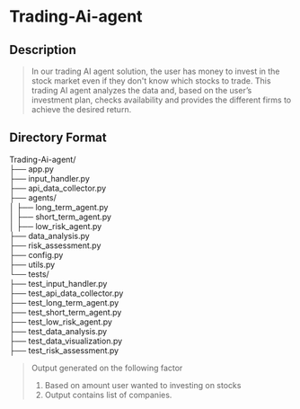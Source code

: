 # Trading-Ai-agent
## Description
> In our trading AI agent solution, the user has money to invest in the stock market even if they don't know which stocks to trade. This trading AI agent analyzes the data and, based on the user’s investment plan, checks availability and provides the different firms to achieve the desired return.

## Directory Format

Trading-Ai-agent/<br>
├── app.py<br>
├── input_handler.py<br>
├── api_data_collector.py<br>
├── agents/<br>
│   ├── long_term_agent.py<br>
│   ├── short_term_agent.py<br>
│   ├── low_risk_agent.py<br>
├── data_analysis.py<br>
├── risk_assessment.py<br>
├── config.py<br>
├── utils.py<br>
└── tests/<br>
    ├── test_input_handler.py<br>
    ├── test_api_data_collector.py<br>
    ├── test_long_term_agent.py<br>
    ├── test_short_term_agent.py<br>
    ├── test_low_risk_agent.py<br>
    ├── test_data_analysis.py<br>
    ├── test_data_visualization.py<br>
    ├── test_risk_assessment.py<br>

> Output generated on the following factor
> 1. Based on amount user wanted to  investing on stocks
> 2. Output contains list of companies.
